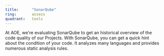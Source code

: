 ```yaml
---
title:      "SonarQube"
ring:       assess
quadrant:   tools
---
```


At AOE, we're evaluating SonarQube to get an historical overview of the code quality of our Projects. With SonarQube, you can get a quick hint about the condition of your code. It analyzes many languages and provides numerous static analysis rules.
